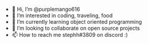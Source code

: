 - 👋 Hi, I’m @purplemango616
- 👀 I’m interested in coding, traveling, food
- 🌱 I’m currently learning object oriented programming
- 💞️ I’m looking to collaborate on open source projects
- 📫 How to reach me stephh#3809 on discord :)

<!---
purplemango616/purplemango616 is a ✨ special ✨ repository because its `README.md` (this file) appears on your GitHub profile.
You can click the Preview link to take a look at your changes.
--->
